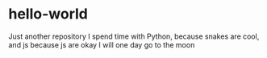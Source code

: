 # hello-world
Just another repository
I spend time with Python, because snakes are cool, and js because js are okay
I will one day go to the moon
